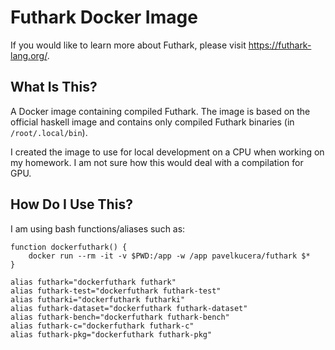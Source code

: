 # Futhark Docker Image

If you would like to learn more about Futhark, please visit https://futhark-lang.org/.

## What Is This?

A Docker image containing compiled Futhark. The image is based on the official haskell image and contains only compiled Futhark binaries (in `/root/.local/bin`).

I created the image to use for local development on a CPU when working on my homework. I am not sure how this would deal with a compilation for GPU.

## How Do I Use This?

I am using bash functions/aliases such as:
```
function dockerfuthark() {
    docker run --rm -it -v $PWD:/app -w /app pavelkucera/futhark $*
}

alias futhark="dockerfuthark futhark"
alias futhark-test="dockerfuthark futhark-test"
alias futharki="dockerfuthark futharki"
alias futhark-dataset="dockerfuthark futhark-dataset"
alias futhark-bench="dockerfuthark futhark-bench"
alias futhark-c="dockerfuthark futhark-c"
alias futhark-pkg="dockerfuthark futhark-pkg"
```
